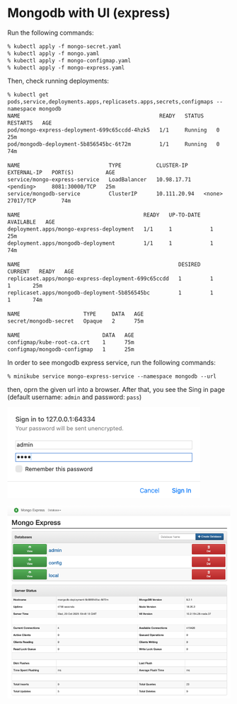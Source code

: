 # Mongodb with UI (express)

Run the following commands:

```
% kubectl apply -f mongo-secret.yaml
% kubectl apply -f mongo.yaml
% kubectl apply -f mongo-configmap.yaml
% kubectl apply -f mongo-express.yaml
```

Then, check running deployments:
```
% kubectl get pods,service,deployments.apps,replicasets.apps,secrets,configmaps --namespace mongodb
NAME                                            READY   STATUS    RESTARTS   AGE
pod/mongo-express-deployment-699c65ccdd-4hzk5   1/1     Running   0          25m
pod/mongodb-deployment-5b856545bc-6t72m         1/1     Running   0          74m

NAME                            TYPE           CLUSTER-IP     EXTERNAL-IP   PORT(S)          AGE
service/mongo-express-service   LoadBalancer   10.98.17.71    <pending>     8081:30000/TCP   25m
service/mongodb-service         ClusterIP      10.111.20.94   <none>        27017/TCP        74m

NAME                                       READY   UP-TO-DATE   AVAILABLE   AGE
deployment.apps/mongo-express-deployment   1/1     1            1           25m
deployment.apps/mongodb-deployment         1/1     1            1           74m

NAME                                                  DESIRED   CURRENT   READY   AGE
replicaset.apps/mongo-express-deployment-699c65ccdd   1         1         1       25m
replicaset.apps/mongodb-deployment-5b856545bc         1         1         1       74m

NAME                    TYPE     DATA   AGE
secret/mongodb-secret   Opaque   2      75m

NAME                          DATA   AGE
configmap/kube-root-ca.crt    1      75m
configmap/mongodb-configmap   1      25m

```

In order to see mongodb express service, run the following commands:
```
% minikube service mongo-express-service --namespace mongodb --url
```

then, oprn the given url into a browser. After that, you see the Sing in page (default username: `admin` and password: `pass`)

![SignIn](img/login-page.png)

![MongodbFirstPage](img/mongodb-express-first-page.png)